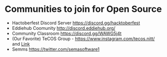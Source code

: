 # Communities to join for Open Source

- Hactoberfest Discord Server https://discord.gg/hacktoberfest
- Eddiehub Coomunity http://discord.eddiehub.org/
- Community Classroom https://discord.gg/WAWG5j4t
- (Our Favorite) TeCOS Group - https://www.instagram.com/tecos.nitt/ and [Link](https://chat.whatsapp.com/FkLXSTJpSRBFeFQh6jCzOa)
- Semms https://twitter.com/semasoftware1
